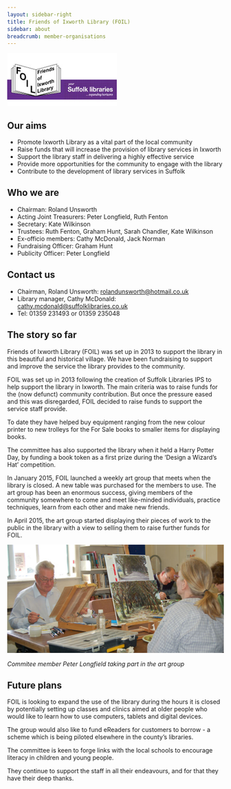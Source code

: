 ```yaml
---
layout: sidebar-right
title: Friends of Ixworth Library (FOIL)
sidebar: about
breadcrumb: member-organisations
---
```

![Friends of Ixworth Library (FOIL) logo](/images/article/logo-friends-of-ixworth-library-foil.jpg)

## Our aims

* Promote Ixworth Library as a vital part of the local community
* Raise funds that will increase the provision of library services in Ixworth
* Support the library staff in delivering a highly effective service
* Provide more opportunities for the community to engage with the library
* Contribute to the development of library services in Suffolk

## Who we are

* Chairman: Roland Unsworth
* Acting Joint Treasurers: Peter Longfield, Ruth Fenton
* Secretary: Kate Wilkinson
* Trustees: Ruth Fenton, Graham Hunt, Sarah Chandler, Kate Wilkinson
* Ex-officio members: Cathy McDonald, Jack Norman
* Fundraising Officer: Graham Hunt
* Publicity Officer: Peter Longfield

## Contact us

* Chairman, Roland Unsworth: rolandunsworth@hotmail.co.uk
* Library manager, Cathy McDonald: cathy.mcdonald@suffolklibraries.co.uk
* Tel: 01359 231493 or 01359 235048

## The story so far

Friends of Ixworth Library (FOIL) was set up in 2013 to support the library in this beautiful and historical village. We have been fundraising to support and improve the service the library provides to the community.

FOIL was set up in 2013 following the creation of Suffolk Libraries IPS to help support the library in Ixworth. The main criteria was to raise funds for the (now defunct) community contribution. But once the pressure eased and this was disregarded, FOIL decided to raise funds to support the service staff provide.

To date they have helped buy equipment ranging from the new colour printer to new trolleys for the For Sale books to smaller items for displaying books.

The committee has also supported the library when it held a Harry Potter Day, by funding a book token as a first prize during the ‘Design a Wizard’s Hat’ competition.

In January 2015, FOIL launched a weekly art group that meets when the library is closed. A new table was purchased for the members to use. The art group has been an enormous success, giving members of the community somewhere to come and meet like-minded individuals, practice techniques, learn from each other and make new friends.

In April 2015, the art group started displaying their pieces of work to the public in the library with a view to selling them to raise further funds for FOIL.

![Commitee member Peter Longfield taking part in the art group](/images/article/friends-of-ixworth-library-art-group-peter-longfield.jpg)

*Commitee member Peter Longfield taking part in the art group*

## Future plans

FOIL is looking to expand the use of the library during the hours it is closed by potentially setting up classes and clinics aimed at older people who would like to learn how to use computers, tablets and digital devices.

The group would also like to fund eReaders for customers to borrow - a scheme which is being piloted elsewhere in the county’s libraries.

The committee is keen to forge links with the local schools to encourage literacy in children and young people.

They continue to support the staff in all their endeavours, and for that they have their deep thanks.
